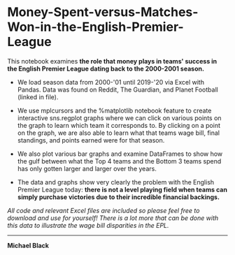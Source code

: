 # Money-Spent-versus-Matches-Won-in-the-English-Premier-League

This notebook examines **the role that money plays in teams' success in the English Premier League dating back to the 2000-2001 season.**

- We load season data from 2000-'01 until 2019-'20 via Excel with Pandas.  Data was found on Reddit, The Guardian, and Planet Football (linked in file).

- We use mplcursors and the %matplotlib notebook feature to create interactive sns.regplot graphs where we can click on various points on the graph to learn which team it corresponds to.  By clicking on a point on the graph, we are also able to learn what that teams wage bill, final standings, and points earned were for that season.

- We also plot various bar graphs and examine DataFrames to show how the gulf between what the Top 4 teams and the Bottom 3 teams spend has only gotten larger and larger over the years.

- The data and graphs show very clearly the problem with the English Premier League today: **there is not a level playing field when teams can simply purchase victories due to their incredible financial backings.**

*All code and relevant Excel files are included so please feel free to download and use for yourself!  There is a lot more that can be done with this data to illustrate the wage bill disparities in the EPL.*

---
**Michael Black**
